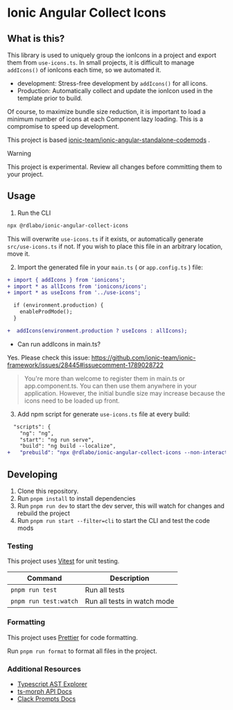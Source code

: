 # Ionic Angular Collect Icons

## What is this?

This library is used to uniquely group the ionIcons in a project and export them from `use-icons.ts`. In small projects, it is difficult to manage `addIcons()` of ionIcons each time, so we automated it.

- development: Stress-free development by `addIcons()` for all icons.
- Production: Automatically collect and update the ionIcon used in the template prior to build. 

Of course, to maximize bundle size reduction, it is important to load a minimum number of icons at each Component lazy loading. This is a compromise to speed up development.

This project is based [ionic-team/ionic-angular-standalone-codemods](https://github.com/ionic-team/ionic-angular-standalone-codemods) .


> [!WARNING]
> This project is experimental. Review all changes before committing them to your project.

## Usage

1. Run the CLI

```bash
npx @rdlabo/ionic-angular-collect-icons
```

This will overwrite `use-icons.ts` if it exists, or automatically generate `src/use-icons.ts` if not. If you wish to place this file in an arbitrary location, move it.

2. Import the generated file in your `main.ts` ( or `app.config.ts` ) file:

```diff
+ import { addIcons } from 'ionicons';
+ import * as allIcons from 'ionicons/icons';
+ import * as useIcons from '../use-icons';

  if (environment.production) {
    enableProdMode();
  }

+  addIcons(environment.production ? useIcons : allIcons);
```

- Can run addIcons in main.ts?

Yes. Please check this issue: https://github.com/ionic-team/ionic-framework/issues/28445#issuecomment-1789028722

> You're more than welcome to register them in main.ts or app.component.ts. You can then use them anywhere in your application. However, the initial bundle size may increase because the icons need to be loaded up front.


3. Add npm script for generate `use-icons.ts` file at every build:

```diff
  "scripts": {
    "ng": "ng",
    "start": "ng run serve",
    "build": "ng build --localize",
+   "prebuild": "npx @rdlabo/ionic-angular-collect-icons --non-interactive false",
```


## Developing

1. Clone this repository.
2. Run `pnpm install` to install dependencies
3. Run `pnpm run dev` to start the dev server, this will watch for changes and rebuild the project
4. Run `pnpm run start --filter=cli` to start the CLI and test the code mods

### Testing

This project uses [Vitest](https://vitest.dev/) for unit testing.

| Command               | Description                 |
| --------------------- | --------------------------- |
| `pnpm run test`       | Run all tests               |
| `pnpm run test:watch` | Run all tests in watch mode |

### Formatting

This project uses [Prettier](https://prettier.io/) for code formatting.

Run `pnpm run format` to format all files in the project.

### Additional Resources

- [Typescript AST Explorer](https://ts-ast-viewer.com/)
- [ts-morph API Docs](https://ts-morph.com/)
- [Clack Prompts Docs](https://github.com/natemoo-re/clack/tree/main/packages/prompts#readme)
